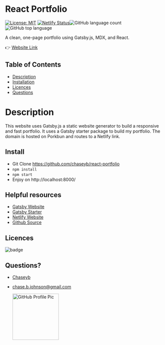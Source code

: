 # React Portfolio

[![License: MIT](https://img.shields.io/badge/License-MIT-blue.svg)](https://opensource.org/licenses/MIT) [![Netlify Status](https://api.netlify.com/api/v1/badges/16b36180-0897-40c5-925c-fefa0232555c/deploy-status)](https://app.netlify.com/sites/gatsby-starter-portfolio-minimal/deploys)![GitHub language count](https://img.shields.io/github/languages/count/chaseyb/react-portfolio)
![GitHub top language](https://img.shields.io/github/languages/top/chaseyb/react-portfolio)

A clean, one-page portfolio using Gatsby.js, MDX, and React.

👉 [Website Link](https://chasejohnson.dev/ "Website Link")

## Table of Contents

- [Description](#description)
- [Installation](#install)
- [Licences](#licences)
- [Questions](#questions)

# Description

This website uses Gatsby.js a static website generator to build a responsive and fast portfolio. It uses a Gatsby starter package to build my portfolio. The domain is hosted on Porkbun and routes to a Netlify link.

## Install

- Git Clone https://github.com/chaseyb/react-portfolio
- `npm install`
- `npm start`
- Enjoy on http://localhost:8000/

## Helpful resources

- [Gatsby Website](https://www.gatsbyjs.com/ "Website Link")
- [Gatsby Starter](https://www.gatsbyjs.com/starters/konstantinmuenster/gatsby-starter-portfolio-minimal/ "Website Link")
- [Netlify Website ](https://www.netlify.com/ "Website Link")
- [Github Source](https://github.com/konstantinmuenster/ "Website Link")

## Licences

![badge](https://img.shields.io/badge/License-Open-blue.svg)

## Questions?

- [Chaseyb](https://github.com/Chaseyb)
- <chase.b.johnson@gmail.com>

  <img src="https://github.com/Chaseyb.png" alt="GitHub Profile Pic" width="150" height="150">

